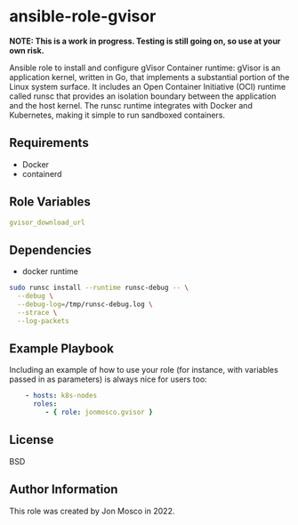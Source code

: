 # ansible-role-gvisor

**NOTE: This is a work in progress.  Testing is still going on, so use at your
      own risk.**

Ansible role to install and configure gVisor Container runtime:
gVisor is an application kernel, written in Go, that implements a substantial
portion of the Linux system surface. It includes an Open Container Initiative
(OCI) runtime called runsc that provides an isolation boundary between the
application and the host kernel. The runsc runtime integrates with Docker and
Kubernetes, making it simple to run sandboxed containers.

## Requirements

* Docker
* containerd

## Role Variables

```yaml
gvisor_download_url
```

## Dependencies

* docker runtime

```bash
sudo runsc install --runtime runsc-debug -- \
  --debug \
  --debug-log=/tmp/runsc-debug.log \
  --strace \
  --log-packets
```

## Example Playbook

Including an example of how to use your role (for instance, with variables passed in as parameters) is always nice for users too:

```yaml
    - hosts: k8s-nodes
      roles:
         - { role: jonmosco.gvisor }
```

## License

BSD

## Author Information

This role was created by Jon Mosco in 2022.
